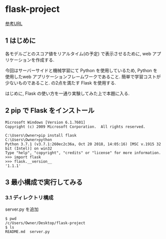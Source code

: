 # flask-project

[参考URL](<http://python.zombie-hunting-club.com/entry/2017/11/03/223503>)

## 1 はじめに

各モデルごとのスコア値をリアルタイム(の予定) で表示させるために, web アプリケーションを作成する.  

今回はサーバーサイドと機械学習にて Python を使用しているため, Python を使用したweb アプリケーションフレームワークであること. 簡単で学習コストが少ないものであること. の2点を満たす Flask を使用する.

はじめに, Flask の使い方を一通り実験してみた上で本題に入る.

## 2 pip で Flask をインストール

```
Microsoft Windows [Version 6.1.7601]
Copyright (c) 2009 Microsoft Corporation.  All rights reserved.

C:\Users\Owner>pip install flask
C:\Users\Owner>python
Python 3.7.1 (v3.7.1:260ec2c36a, Oct 20 2018, 14:05:16) [MSC v.1915 32 bit (Intel)] on win32
Type "help", "copyright", "credits" or "license" for more information.
>>> import flask
>>> flask.__version__
'1.1.1'
```

## 3 最小構成で実行してみる

### 3.1 ディレクトリ構成

server.py を追加

```
$ pwd
/c/Users/Owner/Desktop/flask-project
$ ls
README.md  server.py
```

